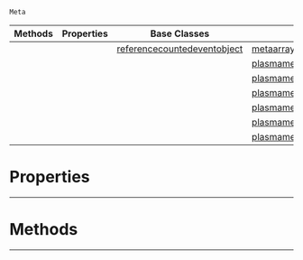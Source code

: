  `Meta`

|Methods|Properties|Base Classes|Derived Classes|
|---|---|---|---|
| | |[referencecountedeventobject](https://github.com/PlasmaEngine/PlasmaDocs/blob/master/code_reference/class_reference/referencecountedeventobject.markdown)|[metaarraywrapper](https://github.com/PlasmaEngine/PlasmaDocs/blob/master/code_reference/class_reference/metaarraywrapper.markdown)|
| | | |[plasmametaarrayanimationclips](https://github.com/PlasmaEngine/PlasmaDocs/blob/master/code_reference/class_reference/plasmametaarrayanimationclips.markdown)|
| | | |[plasmametaarraycontentlibraryreferencearray](https://github.com/PlasmaEngine/PlasmaDocs/blob/master/code_reference/class_reference/plasmametaarraycontentlibraryreferencearray.markdown)|
| | | |[plasmametaarraynetpropertyinfos](https://github.com/PlasmaEngine/PlasmaDocs/blob/master/code_reference/class_reference/plasmametaarraynetpropertyinfos.markdown)|
| | | |[plasmametaarrayrevisions](https://github.com/PlasmaEngine/PlasmaDocs/blob/master/code_reference/class_reference/plasmametaarrayrevisions.markdown)|
| | | |[plasmametaarraysounds](https://github.com/PlasmaEngine/PlasmaDocs/blob/master/code_reference/class_reference/plasmametaarraysounds.markdown)|
| | | |[plasmametaarraysoundtags](https://github.com/PlasmaEngine/PlasmaDocs/blob/master/code_reference/class_reference/plasmametaarraysoundtags.markdown)|


 #  Properties


---  
 #  Methods


---  
 

 